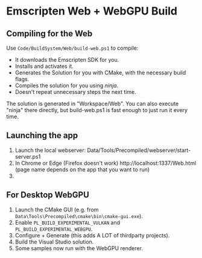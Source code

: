 # Emscripten Web + WebGPU Build

## Compiling for the Web
Use `Code/BuildSystem/Web/build-web.ps1` to compile:
* It downloads the Emscripten SDK for you.
* Installs and activates it.
* Generates the Solution for you with CMake, with the necessary build flags.
* Compiles the solution for you using *ninja*.
* Doesn't repeat unnecessary steps the next time.
	
The solution is generated in "Workspace/Web".
You can also execute "ninja" there directly, but build-web.ps1 is fast enough to just run it every time.

## Launching the app
1. Launch the local webserver:
	Data/Tools/Precompiled/webserver/start-server.ps1
2. In Chrome or Edge (Firefox doesn't work)
	http://localhost:1337/Web.html (page name depends on the app that you want to run)
1. 
## For Desktop WebGPU
1. Launch the CMake GUI (e.g. from `Data\Tools\Precompiled\cmake\bin\cmake-gui.exe`).
2. Enable `PL_BUILD_EXPERIMENTAL_VULKAN` and `PL_BUILD_EXPERIMENTAL_WEBGPU`.
3. Configure + Generate (this adds A LOT of thirdparty projects).
4. Build the Visual Studio solution.
5. Some samples now run with the WebGPU renderer.
